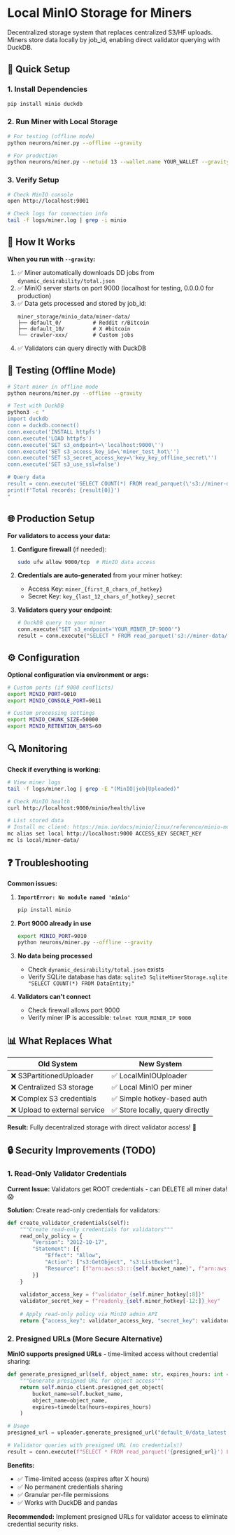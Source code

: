 # Local MinIO Storage for Miners

Decentralized storage system that replaces centralized S3/HF uploads. Miners store data locally by job_id, enabling direct validator querying with DuckDB.

## 🚀 Quick Setup

### 1. Install Dependencies
```bash
pip install minio duckdb
```

### 2. Run Miner with Local Storage
```bash
# For testing (offline mode)
python neurons/miner.py --offline --gravity

# For production
python neurons/miner.py --netuid 13 --wallet.name YOUR_WALLET --gravity
```

### 3. Verify Setup
```bash
# Check MinIO console
open http://localhost:9001

# Check logs for connection info
tail -f logs/miner.log | grep -i minio
```

## 🔧 How It Works

**When you run with `--gravity`:**
1. ✅ Miner automatically downloads DD jobs from `dynamic_desirability/total.json`
2. ✅ MinIO server starts on port 9000 (localhost for testing, 0.0.0.0 for production)
3. ✅ Data gets processed and stored by job_id:
   ```
   miner_storage/minio_data/miner-data/
   ├── default_0/          # Reddit r/Bitcoin
   ├── default_10/         # X #bitcoin  
   └── crawler-xxx/        # Custom jobs
   ```
4. ✅ Validators can query directly with DuckDB

## 🧪 Testing (Offline Mode)

```bash
# Start miner in offline mode
python neurons/miner.py --offline --gravity

# Test with DuckDB
python3 -c "
import duckdb
conn = duckdb.connect()
conn.execute('INSTALL httpfs')
conn.execute('LOAD httpfs')
conn.execute('SET s3_endpoint=\'localhost:9000\'')
conn.execute('SET s3_access_key_id=\'miner_test_hot\'')
conn.execute('SET s3_secret_access_key=\'key_key_offline_secret\'')
conn.execute('SET s3_use_ssl=false')

# Query data
result = conn.execute('SELECT COUNT(*) FROM read_parquet(\'s3://miner-data/*/*.parquet\')').fetchone()
print(f'Total records: {result[0]}')
"
```

## 🌐 Production Setup

**For validators to access your data:**

1. **Configure firewall** (if needed):
   ```bash
   sudo ufw allow 9000/tcp  # MinIO data access
   ```

2. **Credentials are auto-generated** from your miner hotkey:
   - Access Key: `miner_{first_8_chars_of_hotkey}`
   - Secret Key: `key_{last_12_chars_of_hotkey}_secret`

3. **Validators query your endpoint**:
   ```python
   # DuckDB query to your miner
   conn.execute("SET s3_endpoint='YOUR_MINER_IP:9000'")
   result = conn.execute("SELECT * FROM read_parquet('s3://miner-data/default_0/*.parquet') LIMIT 10").fetchdf()
   ```

## ⚙️ Configuration

**Optional configuration via environment or args:**
```bash
# Custom ports (if 9000 conflicts)
export MINIO_PORT=9010
export MINIO_CONSOLE_PORT=9011

# Custom processing settings  
export MINIO_CHUNK_SIZE=50000
export MINIO_RETENTION_DAYS=60
```

## 🔍 Monitoring

**Check if everything is working:**
```bash
# View miner logs
tail -f logs/miner.log | grep -E "(MinIO|job|Uploaded)"

# Check MinIO health
curl http://localhost:9000/minio/health/live

# List stored data
# Install mc client: https://min.io/docs/minio/linux/reference/minio-mc.html
mc alias set local http://localhost:9000 ACCESS_KEY SECRET_KEY
mc ls local/miner-data/
```

## ❓ Troubleshooting

**Common issues:**

1. **`ImportError: No module named 'minio'`**
   ```bash
   pip install minio
   ```

2. **Port 9000 already in use**
   ```bash
   export MINIO_PORT=9010
   python neurons/miner.py --offline --gravity
   ```

3. **No data being processed**
   - Check `dynamic_desirability/total.json` exists
   - Verify SQLite database has data: `sqlite3 SqliteMinerStorage.sqlite "SELECT COUNT(*) FROM DataEntity;"`

4. **Validators can't connect**
   - Check firewall allows port 9000
   - Verify miner IP is accessible: `telnet YOUR_MINER_IP 9000`

## 📊 What Replaces What

| Old System | New System |
|------------|------------|
| ❌ S3PartitionedUploader | ✅ LocalMinIOUploader |
| ❌ Centralized S3 storage | ✅ Local MinIO per miner |
| ❌ Complex S3 credentials | ✅ Simple hotkey-based auth |
| ❌ Upload to external service | ✅ Store locally, query directly |

**Result:** Fully decentralized storage with direct validator access! 🎯

## 🔒 Security Improvements (TODO)

### 1. Read-Only Validator Credentials
**Current Issue:** Validators get ROOT credentials - can DELETE all miner data! 😱

**Solution:** Create read-only credentials for validators:
```python
def create_validator_credentials(self):
    """Create read-only credentials for validators"""
    read_only_policy = {
        "Version": "2012-10-17",
        "Statement": [{
            "Effect": "Allow",
            "Action": ["s3:GetObject", "s3:ListBucket"],
            "Resource": [f"arn:aws:s3:::{self.bucket_name}", f"arn:aws:s3:::{self.bucket_name}/*"]
        }]
    }
    
    validator_access_key = f"validator_{self.miner_hotkey[:8]}"
    validator_secret_key = f"readonly_{self.miner_hotkey[-12:]}_key"
    
    # Apply read-only policy via MinIO admin API
    return {"access_key": validator_access_key, "secret_key": validator_secret_key}
```

### 2. Presigned URLs (More Secure Alternative)
**MinIO supports presigned URLs** - time-limited access without credential sharing:

```python
def generate_presigned_url(self, object_name: str, expires_hours: int = 24):
    """Generate presigned URL for object access"""
    return self.minio_client.presigned_get_object(
        bucket_name=self.bucket_name,
        object_name=object_name,
        expires=timedelta(hours=expires_hours)
    )

# Usage
presigned_url = uploader.generate_presigned_url("default_0/data_latest.parquet", expires_hours=2)

# Validator queries with presigned URL (no credentials!)
result = conn.execute(f"SELECT * FROM read_parquet('{presigned_url}') LIMIT 10").fetchdf()
```

**Benefits:**
- ✅ Time-limited access (expires after X hours)
- ✅ No permanent credentials sharing
- ✅ Granular per-file permissions
- ✅ Works with DuckDB and pandas

**Recommended:** Implement presigned URLs for validator access to eliminate credential security risks.